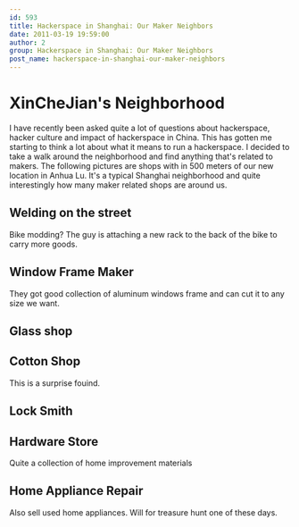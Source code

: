 ```yaml
---
id: 593
title: Hackerspace in Shanghai: Our Maker Neighbors
date: 2011-03-19 19:59:00
author: 2
group: Hackerspace in Shanghai: Our Maker Neighbors
post_name: hackerspace-in-shanghai-our-maker-neighbors
---
```


# XinCheJian's Neighborhood

I have recently been asked quite a lot of questions about hackerspace, hacker culture and impact of hackerspace in China. This has gotten me starting to think a lot about what it means to run a hackerspace. I decided to take a walk around the neighborhood and find anything that's related to makers. The following pictures are shops with in 500 meters of our new location in Anhua Lu. It's a typical Shanghai neighborhood and quite interestingly how many maker related shops are around us.

## Welding on the street

Bike modding? The guy is attaching a new rack to the back of the bike to carry more goods.

## Window Frame Maker

They got good collection of aluminum windows frame and can cut it to any size we want.

## Glass shop

## Cotton Shop

This is a surprise fouind.

## Lock Smith

## Hardware Store

Quite a collection of home improvement materials

## Home Appliance Repair

Also sell used home appliances. Will for treasure hunt one of these days.